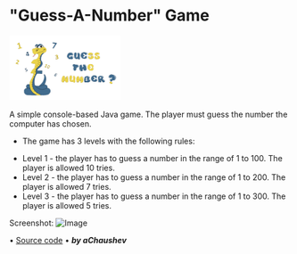 # "Guess-A-Number" Game
<img alt="Image" width="200px" src="assets/images/GuessANumber-Pic.png"></img>

A simple console-based Java game.
Тhe player must guess the number the computer has chosen.
+ The game has 3 levels with the following rules:
 * Level 1 - the player has to guess a number in the range of 1 to 100. The player is allowed 10 tries.
  * Level 2 -  the player has to guess a number in the range of 1 to 200. The player is allowed 7 tries.
 * Level 3 -  the player has to guess a number in the range of 1 to 300. The player is allowed 5 tries.

Screenshot:
<img alt="Image" width="400px" src="assets/images/GuessANumber – Screenshot.png"></img>

• [Source code](https://github.com/aChaushev/GuessANumberBy_aChaushev/blob/main/GuessANumber.java)
• ***by aChaushev***